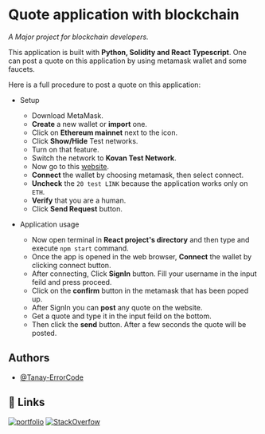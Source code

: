 
# Quote application with blockchain

*A Major project for blockchain developers.*

This application is built with **Python, Solidity and React Typescript**.
One can post a quote on this application by using metamask wallet and some faucets.

Here is a full procedure to post a quote on this application:

- Setup
    - Download MetaMask.
    - **Create** a new wallet or **import** one.
    - Click on **Ethereum mainnet** next to the icon.
    - Click **Show/Hide** Test networks.
    - Turn on that feature.
    - Switch the network to **Kovan Test Network**.
    - Now go to this [website](https://faucets.chain.link/).
    - **Connect** the wallet by choosing metamask, then select connect.
    - **Uncheck** the `20 test LINK` because the application works only on `ETH`.
    - **Verify** that you are a human.
    - Click **Send Request** button.


- Application usage
    - Now open terminal in **React project's directory** and then type and execute `npm start` command.
    - Once the app is opened in the web browser, **Connect** the wallet by clicking connect button.
    - After connecting, Click **SignIn** button. Fill your username in the input feild and press proceed.
    - Click on the **confirm** button in the metamask that has been poped up.
    - After SignIn you can **post** any quote on the website.
    - Get a quote and type it in the input feild on the bottom.
    - Then click the **send** button. After a few seconds the quote will be posted.

## Authors

- [@Tanay-ErrorCode](https://github.com/Tanay-ErrorCode/)


## 🔗 Links
[![portfolio](https://img.shields.io/badge/MY_YOUTUBE-000?style=for-the-badge&logo=youtube&logoColor=red)](https://www.youtube.com/channel/UCN7Lo2yjOFomJLDpAxxcSMw)
[![StackOverfow](https://img.shields.io/badge/Stack_Overflow-fff?style=for-the-badge&logo=stackoverflow&logoColor=orange)](https://stackoverflow.com/users/17675859/tanay)

